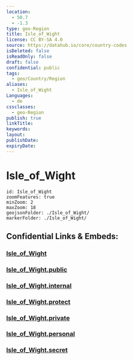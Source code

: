 ```yaml
---
location:
  - 50.7
  - -1.3
type: geo-Region
title: Isle_of_Wight
license: CC BY-SA 4.0
source: https://datahub.io/core/country-codes
isDeleted: false
isReadOnly: false
draft: false
confidential: public
tags:
  - geo/Country/Region
aliases:
  - Isle_of_Wight
Languages:
  - de
cssclasses:
  - geo-Region
publish: true
linkTitle:
keywords:
layout:
publishDate:
expiryDate:
---
```


# Isle_of_Wight

```leaflet
id: Isle_of_Wight
zoomFeatures: true 
minZoom: 2 
maxZoom: 18
geojsonFolder: ./Isle_of_Wight/
markerFolder: ./Isle_of_Wight/
```


## Confidential Links & Embeds: 

### [Isle_of_Wight](/_Standards/Earth/Continent/Europe/Europe~North/UK/England/Regions~England/South_East_England/Isle_of_Wight.md) 

### [Isle_of_Wight.public](/_public/Earth/Continent/Europe/Europe~North/UK/England/Regions~England/South_East_England/Isle_of_Wight.public.md) 

### [Isle_of_Wight.internal](/_internal/Earth/Continent/Europe/Europe~North/UK/England/Regions~England/South_East_England/Isle_of_Wight.internal.md) 

### [Isle_of_Wight.protect](/_protect/Earth/Continent/Europe/Europe~North/UK/England/Regions~England/South_East_England/Isle_of_Wight.protect.md) 

### [Isle_of_Wight.private](/_private/Earth/Continent/Europe/Europe~North/UK/England/Regions~England/South_East_England/Isle_of_Wight.private.md) 

### [Isle_of_Wight.personal](/_personal/Earth/Continent/Europe/Europe~North/UK/England/Regions~England/South_East_England/Isle_of_Wight.personal.md) 

### [Isle_of_Wight.secret](/_secret/Earth/Continent/Europe/Europe~North/UK/England/Regions~England/South_East_England/Isle_of_Wight.secret.md)

